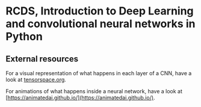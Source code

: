 # RCDS, Introduction to Deep Learning and convolutional neural networks in Python



## External resources

For a visual representation of what happens in each layer of a CNN, have a look at [tensorspace.org](tensorspace.org).

For animations of what happens inside a neural network, have a look at [https://animatedai.github.io/](https://animatedai.github.io/).
